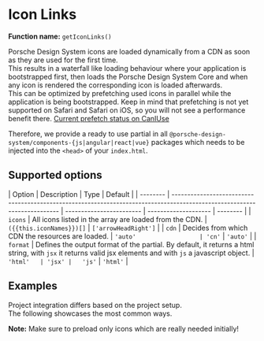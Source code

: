 # Icon Links

**Function name:** `getIconLinks()`

Porsche Design System icons are loaded dynamically from a CDN as soon as they are used for the first time.  
This results in a waterfall like loading behaviour where your application is bootstrapped first, then loads the Porsche
Design System Core and when any icon is rendered the corresponding icon is loaded afterwards.  
This can be optimized by prefetching used icons in parallel while the application is being bootstrapped. Keep in mind
that prefetching is not yet supported on Safari and Safari on iOS, so you will not see a performance benefit there.
[Current prefetch status on CanIUse](https://caniuse.com/link-rel-prefetch)

Therefore, we provide a ready to use partial in all `@porsche-design-system/components-{js|angular|react|vue}` packages
which needs to be injected into the `<head>` of your `index.html`.

## Supported options

| Option   | Description                                                                                                              | Type                     | Default              |
| -------- | ------------------------------------------------------------------------------------------------------------------------ | ------------------------ | -------------------- | -------- |
| `icons`  | All icons listed in the array are loaded from the CDN.                                                                   | `({{this.iconNames}})[]` | `['arrowHeadRight']` |
| `cdn`    | Decides from which CDN the resources are loaded.                                                                         | `'auto'                  | 'cn'`                | `'auto'` |
| `format`   | Defines the output format of the partial. By default, it returns a html string, with `jsx` it returns valid jsx elements and with `js` a javascript object. | ` 'html'   | 'jsx' |   'js' ` | ` 'html' ` |

## Examples

Project integration differs based on the project setup.  
The following showcases the most common ways.

**Note:** Make sure to preload only icons which are really needed initially!

<PartialDocs name="getIconLinks" :params="params" location="head"></PartialDocs>

<script lang="ts">
import Vue from 'vue';
import Component from 'vue-class-component';
import { ICON_NAMES } from '@porsche-design-system/icons';

@Component
export default class Code extends Vue {
  public iconNames: string = ICON_NAMES.map(x => `'${x}'`).join(' | ');
  public params = [
    {
      value: "{ icons: ['arrowHeadRight', 'plus'] }"
    },
    {
      value: "{ icons: ['arrowHeadRight', 'plus'], cdn: 'cn' }",
      comment: 'force using China CDN',
    },
  ];
}
</script>
